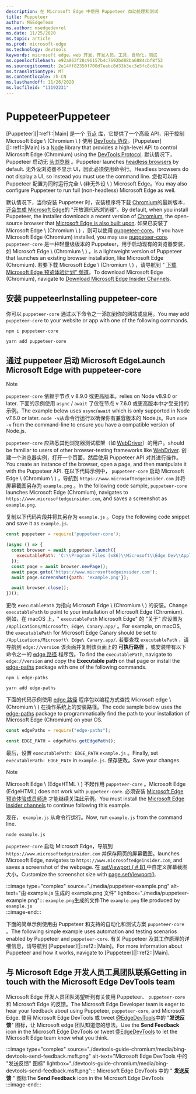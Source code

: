 ```yaml
---
description: 在 Microsoft Edge 中使用 Puppeteer 自动处理和测试
title: Puppeteer
author: MSEdgeTeam
ms.author: msedgedevrel
ms.date: 11/25/2020
ms.topic: article
ms.prod: microsoft-edge
ms.technology: devtools
keywords: microsoft edge，web 开发，开发人员，工具，自动化，测试
ms.openlocfilehash: e92a863f28c96157b4c7692bd88ba6884cbf8f52
ms.sourcegitcommit: 2e14ff82350f700d7eabc8d33b3ec3e5fc8c61fa
ms.translationtype: MT
ms.contentlocale: zh-CN
ms.lasthandoff: 11/26/2020
ms.locfileid: "11192231"
---
```

# <span data-ttu-id="8910f-104">Puppeteer</span><span class="sxs-lookup"><span data-stu-id="8910f-104">Puppeteer</span></span>  

<span data-ttu-id="8910f-105">[Puppeteer][|::ref1::|Main] 是一个 [节点][NodejsMain] 库，它提供了一个高级 API，用于控制 Microsoft Edge \ (Chromium \ ) 使用 [DevTools 协议][GithubChromedevtoolsProtocol]。</span><span class="sxs-lookup"><span data-stu-id="8910f-105">[Puppeteer][|::ref1::|Main] is a [Node][NodejsMain] library that provides a high-level API to control Microsoft Edge \(Chromium\) using the [DevTools Protocol][GithubChromedevtoolsProtocol].</span></span>  <span data-ttu-id="8910f-106">默认情况下，Puppeteer 启动无 [头浏览器][WikiHeadlessBrowser] 。</span><span class="sxs-lookup"><span data-stu-id="8910f-106">Puppeteer launches [headless browsers][WikiHeadlessBrowser] by default.</span></span>  <span data-ttu-id="8910f-107">无外设浏览器不显示 UI，因此必须使用命令行。</span><span class="sxs-lookup"><span data-stu-id="8910f-107">Headless browsers do not display a UI, so instead you must use the command line.</span></span>  <span data-ttu-id="8910f-108">您也可以将 Puppeteer 配置为同时运行完全 \ (非无外设 \ ) Microsoft Edge。</span><span class="sxs-lookup"><span data-stu-id="8910f-108">You may also configure Puppeteer to run full \(non-headless\) Microsoft Edge as well.</span></span>  

<span data-ttu-id="8910f-109">默认情况下，当你安装 Puppeteer 时，安装程序将下载 [Chromium][ChromiumHome]的最新版本， [还会生成 Microsoft Edge][MicrosoftBlogsWindowsExperience20181206]的 "开放源代码浏览器"。</span><span class="sxs-lookup"><span data-stu-id="8910f-109">By default, when you install Puppeteer, the installer downloads a recent version of [Chromium][ChromiumHome], the open-source browser that [Microsoft Edge is also built upon][MicrosoftBlogsWindowsExperience20181206].</span></span>  <span data-ttu-id="8910f-110">如果已安装了 Microsoft Edge \ (Chromium \ ) ，则可以使用 [puppeteer-core][PuppeteerApivscore]。</span><span class="sxs-lookup"><span data-stu-id="8910f-110">If you have Microsoft Edge \(Chromium\) installed, you may use [puppeteer-core][PuppeteerApivscore].</span></span>  `puppeteer-core` <span data-ttu-id="8910f-111">是一种轻量级版本的 Puppeteer，用于启动现有的浏览器安装，如 Microsoft Edge \ (Chromium \ ) 。</span><span class="sxs-lookup"><span data-stu-id="8910f-111">is a lightweight version of Puppeteer that launches an existing browser installation, like Microsoft Edge \(Chromium\).</span></span>  <span data-ttu-id="8910f-112">若要下载 Microsoft Edge \ (Chromium \ ) ，请导航到 " [下载 Microsoft Edge 预览体验计划" 频道][MicrosoftedgeinsiderDownload]。</span><span class="sxs-lookup"><span data-stu-id="8910f-112">To download Microsoft Edge \(Chromium\), navigate to [Download Microsoft Edge Insider Channels][MicrosoftedgeinsiderDownload].</span></span>  

## <span data-ttu-id="8910f-113">安装 puppeteer</span><span class="sxs-lookup"><span data-stu-id="8910f-113">Installing puppeteer-core</span></span>  

<span data-ttu-id="8910f-114">你可以 `puppeteer-core` 通过以下命令之一添加到你的网站或应用。</span><span class="sxs-lookup"><span data-stu-id="8910f-114">You may add `puppeteer-core` to your website or app with one of the following commands.</span></span>  

```shell
npm i puppeteer-core
```  

```shell
yarn add puppeteer-core
```  

## <span data-ttu-id="8910f-115">通过 puppeteer 启动 Microsoft Edge</span><span class="sxs-lookup"><span data-stu-id="8910f-115">Launch Microsoft Edge with puppeteer-core</span></span>  

> [!NOTE]
> `puppeteer-core` <span data-ttu-id="8910f-116">依赖于节点 v 8.9.0 或更高版本。</span><span class="sxs-lookup"><span data-stu-id="8910f-116">relies on Node v8.9.0 or later.</span></span>  <span data-ttu-id="8910f-117">下面的示例使用 `async` / `await` 了仅在节点 v 7.6.0 或更高版本中才受支持的示例。</span><span class="sxs-lookup"><span data-stu-id="8910f-117">The example below uses `async`/`await` which is only supported in Node v7.6.0 or later.</span></span>  <span data-ttu-id="8910f-118">`node -v`从命令行运行以确保你有兼容版本的 Node.js。</span><span class="sxs-lookup"><span data-stu-id="8910f-118">Run `node -v` from the command-line to ensure you have a compatible version of Node.js.</span></span>  

`puppeteer-core` <span data-ttu-id="8910f-119">应熟悉其他浏览器测试框架（如 [WebDriver][WebDriverEdgehtmlMain]）的用户。</span><span class="sxs-lookup"><span data-stu-id="8910f-119">should be familiar to users of other browser-testing frameworks like [WebDriver][WebDriverEdgehtmlMain].</span></span>  <span data-ttu-id="8910f-120">创建一个浏览器实例，打开一个页面，然后使用 Puppeteer API 对其进行操作。</span><span class="sxs-lookup"><span data-stu-id="8910f-120">You create an instance of the browser, open a page, and then manipulate it with the Puppeteer API.</span></span>  <span data-ttu-id="8910f-121">在以下代码示例中， `puppeteer-core` 启动 Microsoft Edge \ (Chromium \ ) ，导航到 `https://www.microsoftedgeinsider.com` 并将屏幕截图另存为 `example.png` 。</span><span class="sxs-lookup"><span data-stu-id="8910f-121">In the following code sample, `puppeteer-core` launches Microsoft Edge \(Chromium\), navigates to `https://www.microsoftedgeinsider.com`, and saves a screenshot as `example.png`.</span></span>  

<span data-ttu-id="8910f-122">复制以下代码片段并将其另存为 `example.js` 。</span><span class="sxs-lookup"><span data-stu-id="8910f-122">Copy the following code snippet and save it as `example.js`.</span></span>  

```javascript
const puppeteer = require('puppeteer-core');

(async () => {
  const browser = await puppeteer.launch({
    executablePath: 'C:\\Program Files (x86)\\Microsoft\\Edge Dev\\Application\\msedge.exe'
  });
  const page = await browser.newPage();
  await page.goto('https://www.microsoftedgeinsider.com');
  await page.screenshot({path: 'example.png'});

  await browser.close();
})();
```  

<span data-ttu-id="8910f-123">更改 `executablePath` 为指向 Microsoft Edge \ (Chromium \ ) 的安装。</span><span class="sxs-lookup"><span data-stu-id="8910f-123">Change `executablePath` to point to your installation of Microsoft Edge \(Chromium\).</span></span>  <span data-ttu-id="8910f-124">例如，在 macOS 上，" `executablePath` Microsoft Edge" 的 "关于" 应设置为 `/Applications/Microsoft\ Edge\ Canary.app/` 。</span><span class="sxs-lookup"><span data-stu-id="8910f-124">For example, on macOS, the `executablePath` for Microsoft Edge Canary should be set to `/Applications/Microsoft\ Edge\ Canary.app/`.</span></span>  <span data-ttu-id="8910f-125">若要查找 `executablePath` ，请导航到 `edge://version` 该页面并复制该页面上的 **可执行路径** ，或安装带有以下命令之一的 [edge 路径][npmEdgePaths] 程序包。</span><span class="sxs-lookup"><span data-stu-id="8910f-125">To find the `executablePath`, navigate to `edge://version` and copy the **Executable path** on that page or install the [edge-paths][npmEdgePaths] package with one of the following commands.</span></span>  

```shell
npm i edge-paths
```  

```shell
yarn add edge-paths
```  
 
<span data-ttu-id="8910f-126">下面的代码示例使用 [edge 路径][npmEdgePaths] 程序包以编程方式查找 Microsoft edge \ (Chromium \ ) 在操作系统上的安装路径。</span><span class="sxs-lookup"><span data-stu-id="8910f-126">The code sample below uses the [edge-paths][npmEdgePaths] package to programmatically find the path to your installation of Microsoft Edge \(Chromium\) on your OS.</span></span>

```javascript
const edgePaths = require("edge-paths");

const EDGE_PATH = edgePaths.getEdgePath();
```

<span data-ttu-id="8910f-127">最后，设置 `executablePath: EDGE_PATH` `example.js` 。</span><span class="sxs-lookup"><span data-stu-id="8910f-127">Finally, set `executablePath: EDGE_PATH` in `example.js`.</span></span>  <span data-ttu-id="8910f-128">保存更改。</span><span class="sxs-lookup"><span data-stu-id="8910f-128">Save your changes.</span></span>  

> [!NOTE]
> <span data-ttu-id="8910f-129">Microsoft Edge \ (EdgeHTML \ ) 不起作用 `puppeteer-core` 。</span><span class="sxs-lookup"><span data-stu-id="8910f-129">Microsoft Edge \(EdgeHTML\) does not work with `puppeteer-core`.</span></span>  <span data-ttu-id="8910f-130">必须安装 [Microsoft Edge 预览体验成员频道][MicrosoftedgeinsiderDownload] 才能继续关注此示例。</span><span class="sxs-lookup"><span data-stu-id="8910f-130">You must install the [Microsoft Edge Insider channels][MicrosoftedgeinsiderDownload] to continue following this example.</span></span>  

<span data-ttu-id="8910f-131">现在， `example.js` 从命令行运行。</span><span class="sxs-lookup"><span data-stu-id="8910f-131">Now, run `example.js` from the command line.</span></span>  

```shell
node example.js
```  

`puppeteer-core` <span data-ttu-id="8910f-132">启动 Microsoft Edge，导航到 `https://www.microsoftedgeinsider.com` 并保存网页的屏幕截图。</span><span class="sxs-lookup"><span data-stu-id="8910f-132">launches Microsoft Edge, navigates to `https://www.microsoftedgeinsider.com`, and saves a screenshot of the webpage.</span></span>  <span data-ttu-id="8910f-133">在 [setViewport ( # B1 ][PuppeteerApipagesetviewport]中自定义屏幕截图大小。</span><span class="sxs-lookup"><span data-stu-id="8910f-133">Customize the screenshot size with [page.setViewport()][PuppeteerApipagesetviewport].</span></span>  

:::image type="complex" source="./media/puppeteer-example.png" alt-text="由 example.js 生成的 example.png 文件" lightbox="./media/puppeteer-example.png":::
   <span data-ttu-id="8910f-135">`example.png`生成的文件</span><span class="sxs-lookup"><span data-stu-id="8910f-135">The `example.png` file produced by</span></span> `example.js`  
:::image-end:::  

<span data-ttu-id="8910f-136">下面的简单示例使用由 Puppeteer 和支持的自动化和测试方案 `puppeteer-core` 。</span><span class="sxs-lookup"><span data-stu-id="8910f-136">The following simple example uses automation and testing scenarios enabled by Puppeteer and `puppeteer-core`.</span></span>  <span data-ttu-id="8910f-137">有关 Puppeteer 及其工作原理的详细信息，请导航到 [Puppeteer][|::ref2::|Main]。</span><span class="sxs-lookup"><span data-stu-id="8910f-137">For more information about Puppeteer and how it works, navigate to [Puppeteer][|::ref2::|Main].</span></span>  

## <span data-ttu-id="8910f-138">与 Microsoft Edge 开发人员工具团队联系</span><span class="sxs-lookup"><span data-stu-id="8910f-138">Getting in touch with the Microsoft Edge DevTools team</span></span>  

<span data-ttu-id="8910f-139">Microsoft Edge 开发人员团队渴望听到有关使用 Puppeteer、 `puppeteer-core` 和 Microsoft Edge 的反馈。</span><span class="sxs-lookup"><span data-stu-id="8910f-139">The Microsoft Edge Developer team is eager to hear your feedback about using Puppeteer, `puppeteer-core`, and Microsoft Edge.</span></span>  <span data-ttu-id="8910f-140">使用 Microsoft Edge DevTools 或 tweet [@EdgeDevTools][TwitterIntentTweetEdgedevtools]中的 "**发送反馈**" 图标，让 Microsoft edge 团队知道您的想法。</span><span class="sxs-lookup"><span data-stu-id="8910f-140">Use the **Send Feedback** icon in the Microsoft Edge DevTools or tweet [@EdgeDevTools][TwitterIntentTweetEdgedevtools] to let the Microsoft Edge team know what you think.</span></span>  


:::image type="complex" source="./devtools-guide-chromium/media/bing-devtools-send-feedback.msft.png" alt-text="Microsoft Edge DevTools 中的 "发送反馈" 图标" lightbox="./devtools-guide-chromium/media/bing-devtools-send-feedback.msft.png":::
   <span data-ttu-id="8910f-142">Microsoft Edge DevTools 中的 " **发送反馈** " 图标</span><span class="sxs-lookup"><span data-stu-id="8910f-142">The **Send Feedback** icon in the Microsoft Edge DevTools</span></span>  
:::image-end:::  

<!--## See also  

*   [WebDriver (Chromium)][WebdriverChromiumMain]  
*   [WebDriver (EdgeHTML)][WebdriverEdgehtmlMain]  
*   [Chrome DevTools Protocol Viewer on GitHub][GithubChromedevtoolsProtocol]  
*   [Microsoft Edge:  Making the web better through more open source collaboration on Microsoft Experience Blog][MicrosoftBlogsWindowsExperience20181206]  
*   [Download Microsoft Edge Insider Channels][MicrosoftedgeinsiderDownload]  
*   [Chromium on The Chromium Projects][ChromiumHome]  
*   [Node.js][NodejsMain]  
*   [Puppeteer][PuppeteerMain]  
*   [puppeteer vs. puppeteer-core][PuppeteerApivscore]  
*   [page.setViewport() on Puppeteer][PuppeteerApipagesetviewport]  
*   [Headless browser on Wikipedia][WikiHeadlessBrowser]  -->  

<!-- links -->  

[WebdriverChromiumMain]: ./webdriver-chromium "WebDriver (Chromium) |Microsoft 文档"  
[WebdriverEdgehtmlMain]: ./webdriver.md "WebDriver (EdgeHTML) |Microsoft 文档"  

[GithubChromedevtoolsProtocol]: https://chromedevtools.github.io/devtools-protocol "Chrome DevTools 协议查看器 |GitHub"  

[MicrosoftBlogsWindowsExperience20181206]: https://blogs.windows.com/windowsexperience/2018/12/06/microsoft-edge-making-the-web-better-through-more-open-source-collaboration "Microsoft Edge：通过更多打开源协作提高 web 效果 |Microsoft 体验博客"  

[MicrosoftedgeinsiderDownload]: https://www.microsoftedgeinsider.com/download "下载 Microsoft Edge 预览体验成员频道"  

[ChromiumHome]: https://www.chromium.org/Home "Chromium |Chromium 项目"  

[NodejsMain]: https://nodejs.org "Node.js"  

[npmEdgePaths]: https://www.npmjs.com/package/edge-paths "边缘路径 |npm"  

[PuppeteerMain]: https://pptr.dev "Puppeteer"  
[PuppeteerApivscore]: https://pptr.dev/#?product=Puppeteer&version=v2.0.0&show=api-puppeteer-vs-puppeteer-core "puppeteer 与 puppeteer-核心 |Puppeteer"  
[PuppeteerApipagesetviewport]: https://pptr.dev/#?product=Puppeteer&version=v2.0.0&show=api-pagesetviewportviewport "setViewport (视区) |Puppeteer"  

[TwitterIntentTweetEdgedevtools]: https://twitter.com/intent/tweet?text=@EdgeDevTools "@EdgeDevTools 发布 Tweet |Twitter"  

[WikiHeadlessBrowser]: https://en.wikipedia.org/wiki/Headless_browser "无外设浏览器 |科"  
